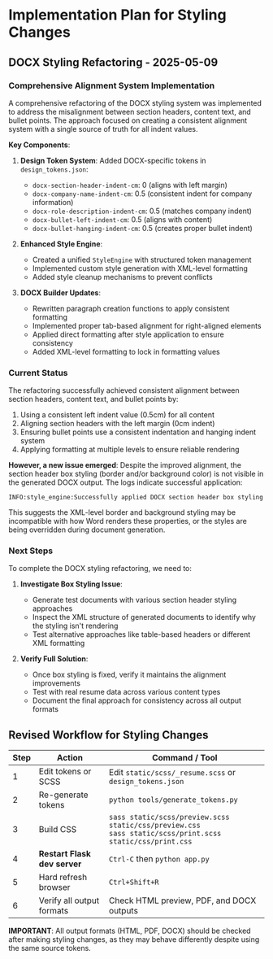 # Implementation Plan for Styling Changes

## DOCX Styling Refactoring - 2025-05-09

### Comprehensive Alignment System Implementation

A comprehensive refactoring of the DOCX styling system was implemented to address the misalignment between section headers, content text, and bullet points. The approach focused on creating a consistent alignment system with a single source of truth for all indent values.

**Key Components**:
1. **Design Token System**: Added DOCX-specific tokens in `design_tokens.json`:
   - `docx-section-header-indent-cm`: 0 (aligns with left margin)
   - `docx-company-name-indent-cm`: 0.5 (consistent indent for company information)
   - `docx-role-description-indent-cm`: 0.5 (matches company indent)
   - `docx-bullet-left-indent-cm`: 0.5 (aligns with content)
   - `docx-bullet-hanging-indent-cm`: 0.5 (creates proper bullet indent)

2. **Enhanced Style Engine**: 
   - Created a unified `StyleEngine` with structured token management
   - Implemented custom style generation with XML-level formatting
   - Added style cleanup mechanisms to prevent conflicts

3. **DOCX Builder Updates**:
   - Rewritten paragraph creation functions to apply consistent formatting
   - Implemented proper tab-based alignment for right-aligned elements
   - Applied direct formatting after style application to ensure consistency
   - Added XML-level formatting to lock in formatting values

### Current Status

The refactoring successfully achieved consistent alignment between section headers, content text, and bullet points by:
1. Using a consistent left indent value (0.5cm) for all content
2. Aligning section headers with the left margin (0cm indent)
3. Ensuring bullet points use a consistent indentation and hanging indent system
4. Applying formatting at multiple levels to ensure reliable rendering

**However, a new issue emerged**: Despite the improved alignment, the section header box styling (border and/or background color) is not visible in the generated DOCX output. The logs indicate successful application:
```
INFO:style_engine:Successfully applied DOCX section header box styling
```

This suggests the XML-level border and background styling may be incompatible with how Word renders these properties, or the styles are being overridden during document generation.

### Next Steps

To complete the DOCX styling refactoring, we need to:

1. **Investigate Box Styling Issue**: 
   - Generate test documents with various section header styling approaches
   - Inspect the XML structure of generated documents to identify why the styling isn't rendering
   - Test alternative approaches like table-based headers or different XML formatting

2. **Verify Full Solution**:
   - Once box styling is fixed, verify it maintains the alignment improvements
   - Test with real resume data across various content types
   - Document the final approach for consistency across all output formats

## Revised Workflow for Styling Changes

| Step | Action | Command / Tool |
|------|--------|----------------|
| 1 | Edit tokens or SCSS | Edit `static/scss/_resume.scss` or `design_tokens.json` |
| 2 | Re-generate tokens | `python tools/generate_tokens.py` |
| 3 | Build CSS | `sass static/scss/preview.scss static/css/preview.css` <br> `sass static/scss/print.scss static/css/print.css` |
| 4 | **Restart Flask dev server** | `Ctrl-C` then `python app.py` |
| 5 | Hard refresh browser | `Ctrl+Shift+R` |
| 6 | Verify all output formats | Check HTML preview, PDF, and DOCX outputs |

**IMPORTANT**: All output formats (HTML, PDF, DOCX) should be checked after making styling changes, as they may behave differently despite using the same source tokens. 